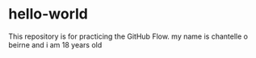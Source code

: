 # hello-world
This repository is for practicing the GitHub Flow.
my name is chantelle o beirne and i am 18 years old
